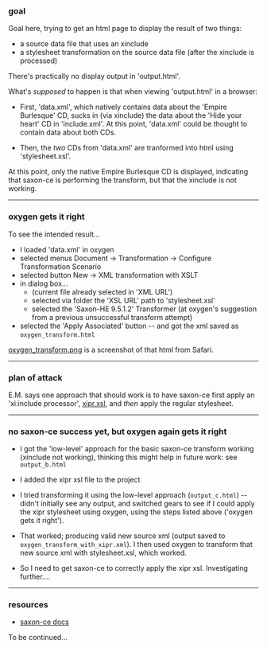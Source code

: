 ### goal

Goal here, trying to get an html page to display the result of two things:
- a source data file that uses an xinclude
- a stylesheet transformation on the source data file (after the xinclude is processed)

There's practically no display output in 'output.html'.

What's _supposed_ to happen is that when viewing 'output.html' in a browser:

- First, 'data.xml', which natively contains data about the 'Empire Burlesque' CD, sucks in (via xinclude) the data about the 'Hide your heart' CD in 'include.xml'. At this point, 'data.xml' could be thought to contain data about both CDs.

- Then, the _two_ CDs from 'data.xml' are tranformed into html using 'stylesheet.xsl'.

At this point, only the native Empire Burlesque CD is displayed, indicating that saxon-ce is performing the transform, but that the xinclude is not working.

---

### oxygen gets it right

To see the intended result...
- I loaded 'data.xml' in oxygen
- selected menus Document -> Transformation -> Configure Transformation Scenario
- selected button New -> XML transformation with XSLT
- in dialog box...
    - (current file already selected in 'XML URL')
    - selected via folder the 'XSL URL' path to 'stylesheet.xsl'
    - selected the 'Saxon-HE 9.5.1.2' Transformer (at oxygen's suggestion from a previous unsuccessful transform attempt)
- selected the 'Apply Associated' button -- and got the xml saved as `oxygen_transform.html`

[oxygen_transform.png][screenshot_link] is a screenshot of that html from Safari.

---

### plan of attack

E.M. says one approach that should work is to have saxon-ce first apply an 'xi:include processor', [xipr.xsl][github_xipr_link], and _then_ apply the regular stylesheet.

---

### no saxon-ce success yet, but oxygen again gets it right

- I got the 'low-level' approach for the basic saxon-ce transform working (xinclude not working), thinking this might help in future work: see `output_b.html`

- I added the xipr xsl file to the project

- I tried transforming it using the low-level approach (`output_c.html`) -- didn't initially see any output, and switched gears to see if I could apply the xipr stylesheet using oxygen, using the steps listed above ('oxygen gets it right').

- That worked; producing valid new source xml (output saved to `oxygen_transform_with_xipr.xml`). I then used oxygen to transform that new source xml with stylesheet.xsl, which worked.

- So I need to get saxon-ce to correctly apply the xipr xsl. Investigating further....

---

### resources

- [saxon-ce docs](http://www.saxonica.com/ce/user-doc/1.1/html/starting/running/)

To be continued...


[screenshot_link]: https://github.com/birkin/sxce_play/blob/master/oxygen_transform.png
[github_xipr_link]: https://github.com/dret/XIPr
